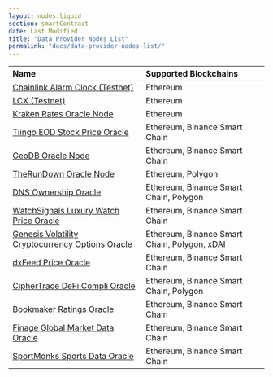 ```yaml
---
layout: nodes.liquid
section: smartContract
date: Last Modified
title: "Data Provider Nodes List"
permalink: "docs/data-provider-nodes-list/"
---
```


| Name                                                                      | Supported Blockchains                        |
|:------------------------------------------------------------------------- |:-------------------------------------------- |
| [Chainlink Alarm Clock (Testnet)](../chainlink-alarm-clock)               | Ethereum                                     |
| [LCX (Testnet)](../lcx-testnet)                                           | Ethereum                                     |
| [Kraken Rates Oracle Node](../kraken-rates-oracle-node)                   | Ethereum                                     |
| [Tiingo EOD Stock Price Oracle](../tiingo-eod-stock-price-oracle)         | Ethereum, Binance Smart Chain                |
| [GeoDB Oracle Node](../geodb-oracle-node)                                 | Ethereum, Binance Smart Chain                |
| [TheRunDown Oracle Node](../therundown-oracle-node)                       | Ethereum, Polygon                            |
| [DNS Ownership Oracle](../dns-ownership-oracle)                           | Ethereum, Binance Smart Chain, Polygon       |
| [WatchSignals Luxury Watch Price Oracle](../watchsignals)                 | Ethereum, Binance Smart Chain                |
| [Genesis Volatility Cryptocurrency Options Oracle](../genesis-volatility) | Ethereum, Binance Smart Chain, Polygon, xDAI |
| [dxFeed Price Oracle](../dxfeed-oracle)                                   | Ethereum, Binance Smart Chain                |
| [CipherTrace DeFi Compli Oracle](../ciphertrace-defi-compli-oracle)       | Ethereum, Binance Smart Chain, Polygon       |
| [Bookmaker Ratings Oracle](../bookmaker-ratings-oracle)                   | Ethereum, Binance Smart Chain                |
| [Finage Global Market Data Oracle](../finage-global-market-data-oracle)   | Ethereum, Binance Smart Chain                |
| [SportMonks Sports Data Oracle](../sport-monks-oracle)                    | Ethereum, Binance Smart Chain                |
